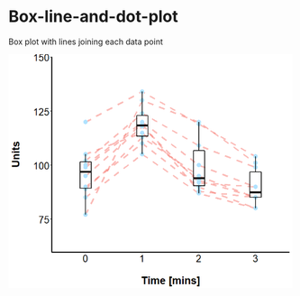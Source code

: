 # Box-line-and-dot-plot
Box plot with lines joining each data point


![graph](https://github.com/UK-Digital-Heart-Project/Box-line-and-dot-plot/blob/master/Box-line-and-dot-plot.png)
